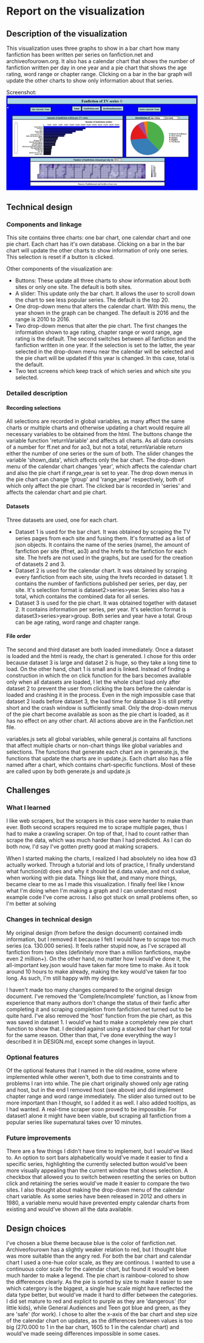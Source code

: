 # Report on the visualization

## Description of the visualization
This visualization uses three graphs to show in a bar chart how many fanfiction has been written per series on fanfiction.net and 
archiveofourown.org. It also has a calendar chart that shows the number of fanfiction written per day in one year and a pie chart 
that shows the age rating, word range or chapter range. Clicking on a bar in the bar graph will update the other charts to show only 
information about that series.

Screenshot:
![](doc/Screenshot_overview.JPG)

## Technical design
### Components and linkage
This site contains three charts: one bar chart, one calendar chart and one pie chart. Each chart has it's own database. Clicking on
a bar in the bar chart will update the other charts to show information of only one series. This selection is reset if a button is clicked.

Other components of the visualization are:
* Buttons: These update all three charts to show information about both sites or only one site. The default is both sites.
* A slider: This update only the bar chart. It allows the user to scroll down the chart to see less popular series. The default is the top 20.
* One drop-down menu that alters the calendar chart. With this menu, the year shown in the graph can be changed. The default is 2016 and the range is 2010 to 2016.
* Two drop-down menus that alter the pie chart. The first changes the information shown to age rating, chapter range or word range, age rating is the default. The second switches between all fanfiction and the fanfiction written in one year. If the selection is set to the latter, the year selected in the drop-down menu near the calendar will be selected and the pie chart will be updated if this year is changed. In this case, total is the default.
* Two text screens which keep track of which series and which site you selected.

### Detailed description
#### Recording selections
All selections are recorded in global variables, as many affect the same charts or multiple charts and otherwise updating a chart would require all necessary variables to be obtained from the html. The buttons change the variable function 'returnVariable' and affects all charts. As all data consists of a number for ff.net and for ao3, but not a total, returnVariable return either the number of one series or the sum of both. The slider changes the variable 'shown_data', which affects only the bar chart. The drop-down menu of the calendar chart changes 'year', which affects the calendar chart and also the pie chart if range_year is set to year. The drop down menus in the pie chart can change 'group' and 'range_year' respectively, both of which only affect the pie chart. The clicked bar is recorded in 'series' and affects the calendar chart and pie chart.

#### Datasets
Three datasets are used, one for each chart.
* Dataset 1 is used for the bar chart. It was obtained by scraping the TV series pages from each site and fusing them. It's formatted as a list of json objects. It contains the name of the series (name), the amount of fanfiction per site (ffnet, ao3) and the hrefs to the fanfiction for each site. The hrefs are not used in the graphs, but are used for the creation of datasets 2 and 3.
* Dataset 2 is used for the calendar chart. It was obtained by scraping every fanfiction from each site, using the hrefs recorded in dataset 1. It contains the number of fanfictions published per series, per day, per site. It's selection format is dataset2>series>year. Series also has a total, which contains the combined data for all series.
* Dataset 3 is used for the pie chart. It was obtained together with dataset 2. It contains information per series, per year. It's selection format is dataset3>series>year>group. Both series and year have a total. Group can be age rating, word range and chapter range.

#### File order
The second and third dataset are both loaded immediately. Once a dataset is loaded and the html is ready, the chart is generated. I chose for this order because dataset 3 is large and dataset 2 is huge, so they take a long time to load. On the other hand, chart 1 is small and is linked. Instead of finding a construction in which the on click function for the bars becomes available only when all datasets are loaded, I let the whole chart load only after dataset 2 to prevent the user from clicking the bars before the calendar is loaded and crashing it in the process. Even in the nigh impossible case that dataset 2 loads before dataset 3, the load time for database 3 is still pretty short and the crash window is sufficiently small. Only the drop-down menus of the pie chart become available as soon as the pie chart is loaded, as it has no effect on any other chart. All actions above are in the Fanfiction.net file.

variables.js sets all global variables, while general.js contains all functions that affect multiple charts or non-chart things like global variables and selections. The functions that generate each chart are in generate.js, the functions that update the charts are in update.js. Each chart also has a file named after a chart, which contains chart-specific functions. Most of these are called upon by both generate.js and update.js

## Challenges
### What I learned
I like web scrapers, but the scrapers in this case were harder to make than ever. Both second scrapers required me to scrape multiple pages, thus I had to make a crawling scraper. On top of that, I had to count rather than scrape the data, which was much harder than I had predicted. As I can do both now, I'd say I've gotten pretty good at making scrapers.

When I started making the charts, I realized I had absolutely no idea how d3 actually worked. Through a tutorial and lots of practice, I finally understand what function(d) does and why it should be d.data.value, and not d.value, when working with pie data. Things like that, and many more things, became clear to me as I made this visualization. I finally feel like I know what I'm doing when I'm making a graph and I can understand most example code I've come across. I also got stuck on small problems often, so I'm better at solving

### Changes in technical design
My original design (from before the design document) contained imdb information, but I removed it because I felt I would have to scrape too much series (ca. 130.000 series). It feels rather stupid now, as I've scraped all fanfiction from two sites (definitely more than a million fanfictions, maybe even 2 million+). On the other hand, no matter how I would've done it, the all-important key.json would have taken far more time to make. As it took around 10 hours to make already, making the key would've taken far too long. As such, I'm still happy with my design.

I haven't made too many changes compared to the original design document. I've removed the 'Complete/Incomplete' function, as I know from experience that many authors don't change the status of their fanfic after completing it and scraping completion from fanfiction.net turned out to be quite hard. I've also removed the 'host' function from the pie chart, as this was saved in dataset 1. I would've had to make a completely new pie chart function to show that. I decided against using a stacked bar chart for total for the same reason. Other than that, I've done everything the way I described it in DESIGN.md, except some changes in layout.

### Optional features
Of the optional features that I named in the old readme, some where implemented while other weren't, both due to time constraints and to problems I ran into while. The pie chart originally showed only age rating and host, but in the end I removed host (see above) and did implement chapter range and word range immediately. The slider also turned out to be more important than I thought, so I added it as well. I also added tooltips, as I had wanted. A real-time scraper soon proved to be impossible. For dataset1 alone it might have been viable, but scraping all fanfiction from a popular series like supernatural takes over 10 minutes.

### Future improvements
There are a few things I didn't have time to implement, but I would've liked to. An option to sort bars alphabetically would've made it easier to find a specific series, highlighting the currently selected button would've been more visually appealing than the current window that shows selection. A checkbox that allowed you to switch between resetting the series on button click and retaining the series would've made it easier to compare the two sites. I also thought about making the drop-down menu of the calendar chart variable. As some series have been released in 2012 and others in 1980, a variable menu would have prevented empty calendar charts from existing and would've shown all the data available.

## Design choices
I've chosen a blue theme because blue is the color of fanfiction.net. Archiveofourown has a slightly weaker relation to red, but I thought blue was more suitable than the angry red. For both the bar chart and calendar chart I used a one-hue color scale, as they are continous. I wanted to use a continuous color scale for the calendar chart, but found it would've been much harder to make a legend. The pie chart is rainbow-colored to show the differences clearly. As the pie is sorted by size to make it easier to see which catergory is the biggest, a single hue scale might have reflected the data type better, but would've made it hard to differ between the categories. I did set mature to red and explicit to purple as they are 'dangerous' (for little kids), while General Audiences and Teen got blue and green, as they are 'safe' (for work). I chose to alter the x-axis of the bar chart and step size of the calendar chart on updates, as the differences between values is too big (270.000 to 1 in the bar chart, 1605 to 1 in the calendar chart) and would've made seeing differences impossible in some cases.
